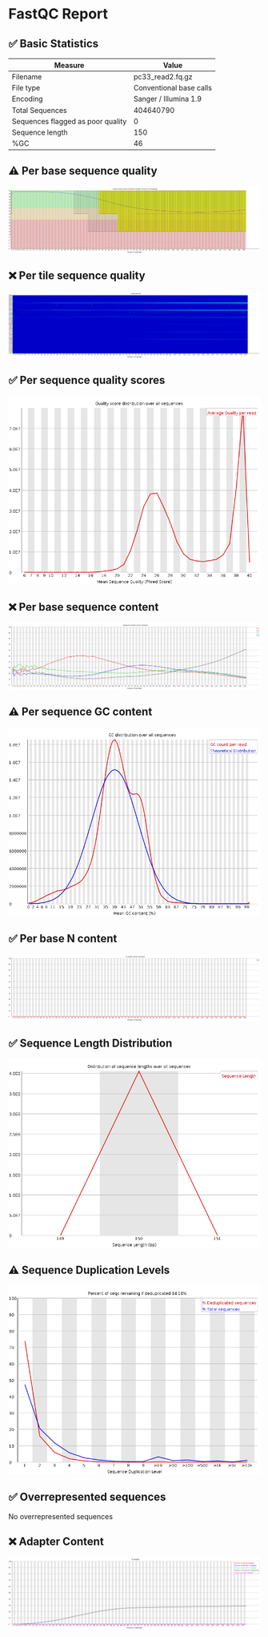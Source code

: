 # __FastQC Report__

## :white_check_mark: __Basic Statistics__

| Measure | Value |
| --- | --- |
| Filename | pc33_read2.fq.gz |
| File type | Conventional base calls |
| Encoding | Sanger / Illumina 1.9 |
| Total Sequences | 404640790 |
| Sequences flagged as poor quality | 0 |
| Sequence length | 150 |
| %GC | 46 |

## :warning: __Per base sequence quality__

![Per base sequence quality](Images/per_base_quality.png)

## :x: __Per tile sequence quality__

![Per tile sequence quality](Images/per_tile_quality.png)

## :white_check_mark: __Per sequence quality scores__

![Per sequence quality scores](Images/per_sequence_quality.png)

## :x: __Per base sequence content__

![Per base sequence content](Images/per_base_sequence_content.png)

## :warning: __Per sequence GC content__

![Per sequence GC content](Images/per_sequence_gc_content.png)

## :white_check_mark: __Per base N content__

![Per base N content](Images/per_base_n_content.png)

## :white_check_mark: __Sequence Length Distribution__

![Sequence Length Distribution](Images/sequence_length_distribution.png)

## :warning: __Sequence Duplication Levels__

![Sequence Duplication Levels](Images/duplication_levels.png)

## :white_check_mark: __Overrepresented sequences__

No overrepresented sequences

## :x: __Adapter Content__

![Adapter Content](Images/adapter_content.png)
